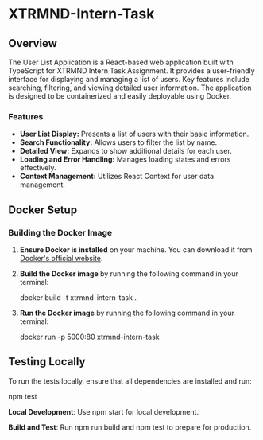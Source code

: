 # XTRMND-Intern-Task
 

## Overview

The User List Application is a React-based web application built with TypeScript for XTRMND Intern Task Assignment. It provides a user-friendly interface for displaying and managing a list of users. Key features include searching, filtering, and viewing detailed user information. The application is designed to be containerized and easily deployable using Docker.

### Features
- **User List Display:** Presents a list of users with their basic information.
- **Search Functionality:** Allows users to filter the list by name.
- **Detailed View:** Expands to show additional details for each user.
- **Loading and Error Handling:** Manages loading states and errors effectively.
- **Context Management:** Utilizes React Context for user data management.

## Docker Setup

### Building the Docker Image

1. **Ensure Docker is installed** on your machine. You can download it from [Docker's official website](https://www.docker.com/products/docker-desktop).

2. **Build the Docker image** by running the following command in your terminal:

   docker build -t xtrmnd-intern-task .

3. **Run the Docker image** by running the following command in your terminal:

    docker run -p 5000:80 xtrmnd-intern-task

## Testing Locally

To run the tests locally, ensure that all dependencies are installed and run:

 npm test

**Local Development**: Use npm start for local development.

 **Build and Test**: Run npm run build and npm test to prepare for production.



